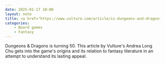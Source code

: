 ```yaml
---
date: 2025-01-17 10:00
layout: note
title: <a href="https://www.vulture.com/article/is-dungeons-and-dragons-fun-game-popularity-misunderstood.html" target="_blank">Why Is ‘Dungeons & Dragons’ Still So Misunderstood?</a> by Andrea Long Chu
categories:
    - Board games
    - Fantasy
---
```

Dungeons & Dragons is turning 50. This article by Vulture's Andrea Long Chu gets into the game's origins and its relation to fantasy literature in an attempt to understand its lasting appeal.
